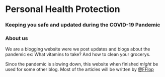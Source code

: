 # Personal Health Protection
### **Keeping you safe and updated during the COVID-19 Pandemic**

### About us

We are a blogging website were we post updates and blogs about the pandemic 
ex: What vitamins to take? And how to clean your grocerys.

Since the pandemic is slowing down, this website when finished *might* be used for some other blog.
Most of the articles will be written by [@FFlop](https://github.com/fflop)
